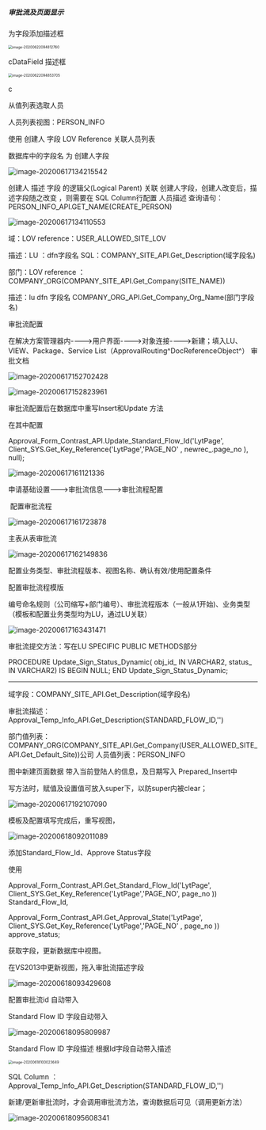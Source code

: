 ##### 审批流及页面显示

为字段添加描述框

<img src="D:\E\Typora\bj\Work_note\June\6_17审批流及页面显示.assets\image-20200622094812760.png" alt="image-20200622094812760" style="zoom:50%;" />

cDataField 描述框

<img src="D:\E\Typora\bj\Work_note\June\6_17审批流及页面显示.assets\image-20200622094853705.png" alt="image-20200622094853705" style="zoom:50%;" />

c

从值列表选取人员

人员列表视图：PERSON_INFO

使用 创建人 字段 LOV Reference 关联人员列表

数据库中的字段名    为  创建人字段

![image-20200617134215542](C:\Users\86187\AppData\Roaming\Typora\typora-user-images\image-20200617134215542.png)



创建人   描述   字段   的逻辑父(Logical Parent) 关联 创建人字段，创建人改变后，描述字段随之改变 ，则需要在 SQL Column行配置   人员描述   查询语句：PERSON_INFO_API.GET_NAME(CREATE_PERSON)

![image-20200617134110553](C:\Users\86187\AppData\Roaming\Typora\typora-user-images\image-20200617134110553.png)

域：LOV reference：USER_ALLOWED_SITE_LOV

描述：LU ：dfn字段名      SQL：COMPANY_SITE_API.Get_Description(域字段名)

部门：LOV reference ： COMPANY_ORG(COMPANY_SITE_API.Get_Company(SITE_NAME))

描述：lu dfn 字段名      COMPANY_ORG_API.Get_Company_Org_Name(部门字段名)

审批流配置

在解决方案管理器内---->用户界面---->对象连接---->新建；填入LU、VIEW、Package、Service List（ApprovalRouting^DocReferenceObject^） 审批文档

![image-20200617152702428](D:\E\Typora\bj\Work_note\June\image-20200617152702428.png)

![image-20200617152823961](C:\Users\86187\AppData\Roaming\Typora\typora-user-images\image-20200617152823961.png)



审批流配置后在数据库中重写Insert和Update 方法

在其中配置

  Approval_Form_Contrast_API.Update_Standard_Flow_Id('LytPage', Client_SYS.Get_Key_Reference('LytPage','PAGE_NO' , newrec_.page_no ), null);

![image-20200617161121336](C:\Users\86187\AppData\Roaming\Typora\typora-user-images\image-20200617161121336.png)

申请基础设置--->审批流信息--->审批流程配置  

​	配置审批流程

![image-20200617161723878](C:\Users\86187\AppData\Roaming\Typora\typora-user-images\image-20200617161723878.png)

主表从表审批流

![image-20200617162149836](C:\Users\86187\AppData\Roaming\Typora\typora-user-images\image-20200617162149836.png)

配置业务类型、审批流程版本、视图名称、确认有效/使用配置条件

配置审批流程模版

编号命名规则（公司缩写+部门编号）、审批流程版本（一般从1开始)、业务类型（模板和配置业务类型均为LU，通过LU关联）

![image-20200617163431471](C:\Users\86187\AppData\Roaming\Typora\typora-user-images\image-20200617163431471.png)

审批流提交方法：写在LU SPECIFIC PUBLIC METHODS部分

PROCEDURE Update_Sign_Status_Dynamic(
   obj_id_ IN VARCHAR2,
   status_ IN VARCHAR2)
IS
BEGIN
   NULL;
END Update_Sign_Status_Dynamic;

------------------------------------------------------

域字段：COMPANY_SITE_API.Get_Description(域字段名)

审批流描述：Approval_Temp_Info_API.Get_Description(STANDARD_FLOW_ID,'')

部门值列表：COMPANY_ORG(COMPANY_SITE_API.Get_Company(USER_ALLOWED_SITE_API.Get_Default_Site))公司
人员值列表：PERSON_INFO



图中新建页面数据 带入当前登陆人的信息，及日期写入 Prepared_Insert中

写方法时，赋值及设置值可放入super下，以防super内被clear；

![image-20200617192107090](C:\Users\86187\AppData\Roaming\Typora\typora-user-images\image-20200617192107090.png)

模板及配置填写完成后，重写视图，

![image-20200618092011089](C:\Users\86187\AppData\Roaming\Typora\typora-user-images\image-20200618092011089.png)

添加Standard_Flow_Id、Approve Status字段 

使用

Approval_Form_Contrast_API.Get_Standard_Flow_Id('LytPage', Client_SYS.Get_Key_Reference('LytPage','PAGE_NO', page_no )) Standard_Flow_Id,

Approval_Form_Contrast_API.Get_Approval_State('LytPage', Client_SYS.Get_Key_Reference('LytPage','PAGE_NO' , page_no )) approve_status;

获取字段，更新数据库中视图。

在VS2013中更新视图，拖入审批流描述字段

![image-20200618093429608](C:\Users\86187\AppData\Roaming\Typora\typora-user-images\image-20200618093429608.png)

配置审批流id 自动带入

Standard Flow ID 字段自动带入

![image-20200618095809987](C:\Users\86187\AppData\Roaming\Typora\typora-user-images\image-20200618095809987.png)

Standard Flow ID 字段描述 根据Id字段自动带入描述

<img src="C:\Users\86187\AppData\Roaming\Typora\typora-user-images\image-20200618100023649.png" alt="image-20200618100023649" style="zoom:50%;" />

SQL Column ：Approval_Temp_Info_API.Get_Description(STANDARD_FLOW_ID,'')

新建/更新审批流时，才会调用审批流方法，查询数据后可见（调用更新方法）

![image-20200618095608341](C:\Users\86187\AppData\Roaming\Typora\typora-user-images\image-20200618095608341.png)